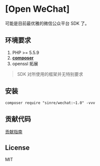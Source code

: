 # [Open WeChat]

可能是目前最优雅的微信公众平台 SDK 了。


## 环境要求

1. PHP >= 5.5.9
2. **[composer](https://getcomposer.org/)**
3. openssl 拓展

> SDK 对所使用的框架并无特别要求

## 安装

```shell
composer require "sinre/wechat:~1.0" -vvv
```

## 贡献代码

[贡献指南](CONTRIBUTING.md)

## License

MIT
